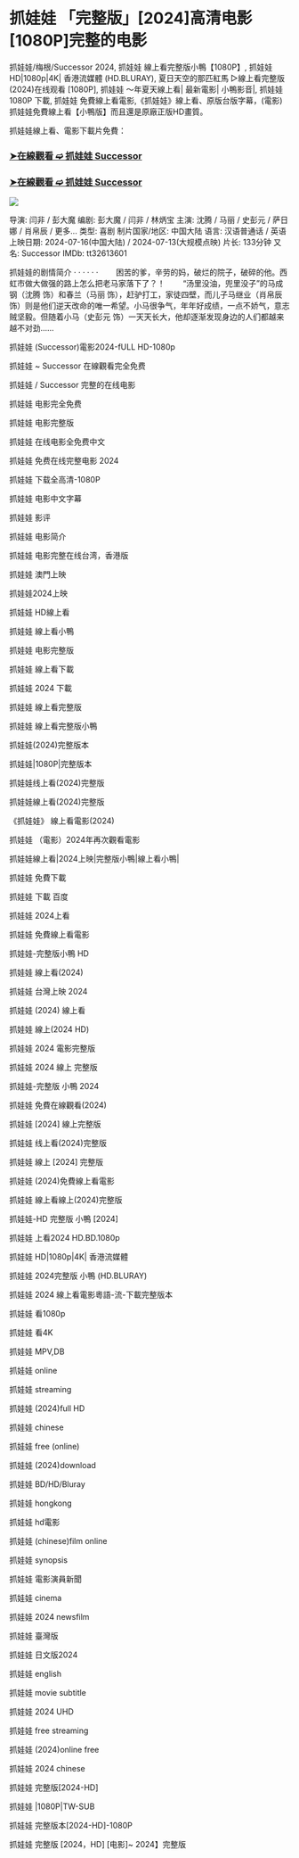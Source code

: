 <h1>抓娃娃 「完整版」[2024]高清电影[1080P]完整的电影</h1>

抓娃娃/梅根/Successor 2024, 抓娃娃 線上看完整版小鴨【1080P】, 抓娃娃 HD|1080p|4K| 香港流媒體 (HD.BLURAY), 夏日天空的那匹紅馬 ▷線上看完整版(2024)在线观看 [1080P], 抓娃娃 ～年夏天線上看| 最新電影| 小鴨影音|, 抓娃娃 1080P 下載, 抓娃娃 免費線上看電影,《抓娃娃》線上看、原版台版字幕，(電影)抓娃娃免費線上看【小鴨版】而且還是原廠正版HD畫質。

抓娃娃線上看、電影下載片免費：


<h3><p><a href="https://forumdouban.blogspot.com/p/2024_5.html"><strong>➤在線觀看 ➫️ 抓娃娃 Successor </strong></a></p>

<h3><a href="https://forumdouban.blogspot.com/p/2024_5.html"><strong>➤在線觀看 ➫️ 抓娃娃 Successor </strong></a></h3>
<p></h3>


<a href="https://forumdouban.blogspot.com/p/2024_5.html" title="PLAY NOW" rel="nofollow"><img src="https://camo.githubusercontent.com/7f6f88830ea72d49540cad466f7218e4623560163f263a8577ac8297d75fe095/68747470733a2f2f7777772e746563686d65686f772e636f6d2f77702d636f6e74656e742f75706c6f6164732f323032342f30332f72676273727465672e676966" style="max-width: 100%;"></a>


导演: 闫非 / 彭大魔
编剧: 彭大魔 / 闫非 / 林炳宝
主演: 沈腾 / 马丽 / 史彭元 / 萨日娜 / 肖帛辰 / 更多...
类型: 喜剧
制片国家/地区: 中国大陆
语言: 汉语普通话 / 英语
上映日期: 2024-07-16(中国大陆) / 2024-07-13(大规模点映)
片长: 133分钟
又名: Successor
IMDb: tt32613601

抓娃娃的剧情简介 · · · · · ·
　　困苦的爹，辛劳的妈，破烂的院子，破碎的他。西虹市做大做强的路上怎么把老马家落下了？！
　　“汤里没油，兜里没子”的马成钢（沈腾 饰）和春兰（马丽 饰），赶驴打工，家徒四壁，而儿子马继业（肖帛辰 饰）则是他们逆天改命的唯一希望。小马很争气，年年好成绩，一点不娇气，意志贼坚毅。但随着小马（史彭元 饰）一天天长大，他却逐渐发现身边的人们都越来越不对劲……




抓娃娃 (Successor)電影2024-fULL HD-1080p

抓娃娃 ~ Successor 在線觀看完全免费

抓娃娃 / Successor 完整的在线电影

抓娃娃 电影完全免费

抓娃娃 电影完整版

抓娃娃 在线电影全免费中文

抓娃娃 免费在线完整电影 2024

抓娃娃 下载全高清-1080P

抓娃娃 电影中文字幕

抓娃娃 影评

抓娃娃 电影简介

抓娃娃 电影完整在线台湾，香港版

抓娃娃 澳門上映

抓娃娃2024上映

抓娃娃 HD線上看

抓娃娃 線上看小鴨

抓娃娃 电影完整版

抓娃娃 線上看下載

抓娃娃 2024 下載

抓娃娃 線上看完整版

抓娃娃 線上看完整版小鴨

抓娃娃(2024)完整版本

抓娃娃|1080P|完整版本

抓娃娃线上看(2024)完整版

抓娃娃線上看(2024)完整版

《抓娃娃》 線上看電影(2024)

抓娃娃 （電影）2024年再次觀看電影

抓娃娃線上看|2024上映|完整版小鴨|線上看小鴨|

抓娃娃 免費下載

抓娃娃 下載 百度

抓娃娃 2024上看

抓娃娃 免費線上看電影

抓娃娃-完整版小鴨 HD

抓娃娃 線上看(2024)

抓娃娃 台灣上映 2024

抓娃娃 (2024) 線上看

抓娃娃 線上(2024 HD)

抓娃娃 2024 電影完整版

抓娃娃 2024 線上 完整版

抓娃娃-完整版 小鴨 2024

抓娃娃 免費在線觀看(2024)

抓娃娃 [2024] 線上完整版

抓娃娃 线上看(2024)完整版

抓娃娃 線上 [2024] 完整版

抓娃娃 (2024)免費線上看電影

抓娃娃 線上看線上(2024)完整版

抓娃娃-HD 完整版 小鴨 [2024]

抓娃娃 上看2024 HD.BD.1080p

抓娃娃 HD|1080p|4K| 香港流媒體

抓娃娃 2024完整版 小鴨 (HD.BLURAY)

抓娃娃 2024 線上看電影粵語-流-下載完整版本

抓娃娃 看1080p

抓娃娃 看4K

抓娃娃 MPV,DB

抓娃娃 online

抓娃娃 streaming

抓娃娃 (2024)full HD

抓娃娃 chinese

抓娃娃 free (online)

抓娃娃 (2024)download

抓娃娃 BD/HD/Bluray

抓娃娃 hongkong

抓娃娃 hd電影

抓娃娃 (chinese)film online

抓娃娃 synopsis

抓娃娃 電影演員新聞

抓娃娃 cinema

抓娃娃 2024 newsfilm

抓娃娃 臺灣版

抓娃娃 日文版2024

抓娃娃 english

抓娃娃 movie subtitle

抓娃娃 2024 UHD

抓娃娃 free streaming

抓娃娃 (2024)online free

抓娃娃 2024 chinese

抓娃娃 完整版[2024-HD]

抓娃娃 |1080P|TW-SUB

抓娃娃 完整版本[2024-HD]-1080P

抓娃娃 完整版 [2024，HD] [电影]~ 2024】完整版
